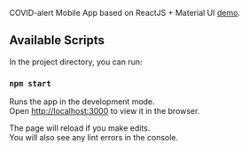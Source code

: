 COVID-alert Mobile App based on ReactJS + Material UI
[demo](https://codesandbox.io/s/github/narkov/reactjs-covid-app?file=/src/index.js).

## Available Scripts

In the project directory, you can run:

### `npm start`

Runs the app in the development mode.<br />
Open [http://localhost:3000](http://localhost:3000) to view it in the browser.

The page will reload if you make edits.<br />
You will also see any lint errors in the console.